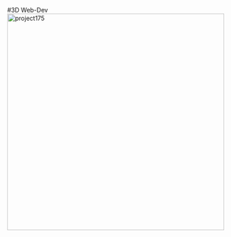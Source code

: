 #3D Web-Dev
<img src= "https://github.com/mykeTheArchAngel/3D_webDev_V1/assets/10962678/a7f3b4bb-af6f-49a5-8b69-943c9b1def5f)" alt="project175" width="500"/>


